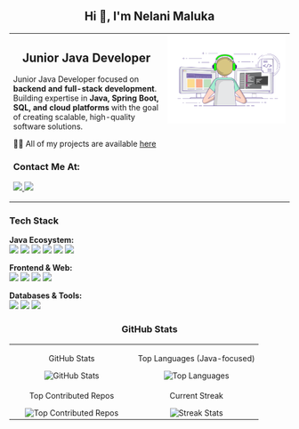   <h2 align="center">Hi 👋, I'm Nelani Maluka</h2>

<div>
<table width="100%" border="0" cellpadding="0" cellspacing="0" style="border-collapse: collapse;"> 
   <tr valign="top">
    <td style="vertical-align: top; width:55%">
  <h2 align="center">Junior Java Developer</h2>
  <p>
    Junior Java Developer focused on <strong>backend and full-stack development</strong>.  
    Building expertise in <strong>Java, Spring Boot, SQL, and cloud platforms</strong>  
    with the goal of creating scalable, high-quality software solutions.
  </p>

  <p>👨‍💻 All of my projects are available 
    <a href="https://github.com/NelaniMaluka?tab=repositories">here</a>
  </p>

  <h3 align="left">Contact Me At:</h3>
  <p>
    <a href="mailto:malukanelani@gmail.com">
      <img src="https://img.shields.io/badge/Email-D14836?style=for-the-badge&logo=gmail&logoColor=white"/>
    </a>
    <a href="https://www.linkedin.com/in/nelani-maluka/" target="_blank">
      <img src="https://img.shields.io/badge/LinkedIn-0077B5?style=for-the-badge&logo=linkedin&logoColor=white"/>
    </a>
  </p>
</td>
    <td style="vertical-align: top;" width="45%">
      <img alt="Coding" width="100%" src="https://raw.githubusercontent.com/devSouvik/devSouvik/master/gif3.gif">
    </td>
  </tr>
</table>
</div>

<div>
 <h3 align="left">Tech Stack</h3>

<strong>Java Ecosystem:</strong><br>
<img src="https://img.shields.io/badge/Java-%23ED8B00.svg?style=for-the-badge&logo=openjdk&logoColor=white"/>
<img src="https://img.shields.io/badge/Spring%20Boot-%236DB33F.svg?style=for-the-badge&logo=springboot&logoColor=white"/>
<img src="https://img.shields.io/badge/Spring%20Data%20JPA-%230DB14B.svg?style=for-the-badge&logo=spring&logoColor=white"/>
<img src="https://img.shields.io/badge/Hibernate-59666C?style=for-the-badge&logo=hibernate&logoColor=white"/>
<img src="https://img.shields.io/badge/Maven-C71A36?style=for-the-badge&logo=apachemaven&logoColor=white"/>
<img src="https://img.shields.io/badge/JavaMail-007396?style=for-the-badge&logo=java&logoColor=white"/>

<strong>Frontend & Web:</strong><br>
<img src="https://img.shields.io/badge/React-20232A?style=for-the-badge&logo=react&logoColor=61DAFB"/>
<img src="https://img.shields.io/badge/JavaScript-%23323330.svg?style=for-the-badge&logo=javascript&logoColor=%23F7DF1E"/>
<img src="https://img.shields.io/badge/HTML5-%23E34F26.svg?style=for-the-badge&logo=html5&logoColor=white"/>
<img src="https://img.shields.io/badge/CSS3-%231572B6.svg?style=for-the-badge&logo=css3&logoColor=white"/>

<strong>Databases & Tools:</strong><br>
<img src="https://img.shields.io/badge/Microsoft%20SQL%20Server-CC2927?style=for-the-badge&logo=microsoft%20sql%20server&logoColor=white"/>
<img src="https://img.shields.io/badge/MySQL-4479A1.svg?style=for-the-badge&logo=mysql&logoColor=white"/>
<img src="https://img.shields.io/badge/Azure%20DevOps-0078D7?style=for-the-badge&logo=azure-devops&logoColor=white"/>

</div>

<h3 align="center">GitHub Stats</h3>

<table width="100%" border="0" cellpadding="0" cellspacing="0">
  <tr>
    <td width="50%" align="center">
      <p>GitHub Stats</p>
      <img src="https://github-readme-stats.vercel.app/api?username=nelanimaluka&show_icons=true&locale=en&theme=tokyonight" alt="GitHub Stats" />
    </td>
    <td width="50%" align="center">
      <p>Top Languages (Java-focused)</p>
      <img src="https://github-readme-stats.vercel.app/api/top-langs?username=nelanimaluka&show_icons=true&locale=en&layout=compact" alt="Top Languages" />
    </td>
  </tr>
  <tr>
    <td width="50%" align="center">
      <p>Top Contributed Repos</p>
      <img src="https://github-contributor-stats.vercel.app/api?username=nelanimaluka&limit=5&theme=flat&combine_all_yearly_contributions=true" alt="Top Contributed Repos" />
    </td>
    <td width="50%" align="center">
      <p>Current Streak</p>
      <img src="https://github-readme-streak-stats.herokuapp.com/?user=nelanimaluka&theme=tokyonight" alt="Streak Stats" />
    </td>
  </tr>
</table>





